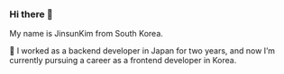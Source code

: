### Hi there 👋

My name is JinsunKim from South Korea.

🌱 I worked as a backend developer in Japan for two years, 
and now I’m currently pursuing a career as a frontend developer in Korea.
